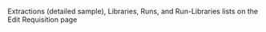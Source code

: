 Extractions (detailed sample), Libraries, Runs, and Run-Libraries lists on
the Edit Requisition page
